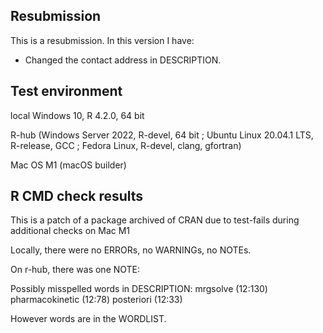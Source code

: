 ## Resubmission
This is a resubmission. In this version I have:

* Changed the contact address in DESCRIPTION.
  
## Test environment
local Windows 10, R 4.2.0, 64 bit

R-hub (Windows Server 2022, R-devel, 64 bit ; Ubuntu Linux 20.04.1 LTS, R-release, GCC ; Fedora Linux, R-devel, clang, gfortran)

Mac OS M1 (macOS builder)

## R CMD check results
This is a patch of a package archived of CRAN due to test-fails during additional checks on Mac M1

Locally, there were no ERRORs, no WARNINGs, no NOTEs.

On r-hub, there was one NOTE:  

Possibly misspelled words in DESCRIPTION:
  mrgsolve (12:130)
  pharmacokinetic (12:78)
  posteriori (12:33)

However words are in the WORDLIST.
